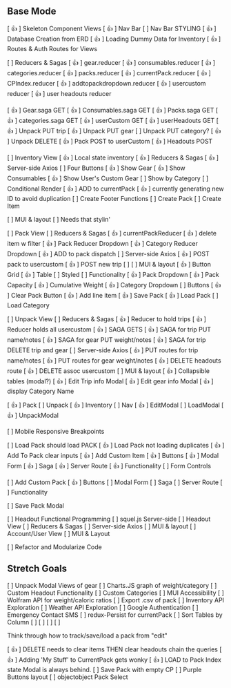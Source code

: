 ## Base Mode
[ 👍 ] Skeleton Component Views
[ 👍 ] Nav Bar 
  [ ] Nav Bar STYLING
[ 👍 ] Database Creation from ERD
[ 👍 ] Loading Dummy Data for Inventory
[ 👍 ] Routes & Auth Routes for Views
<!--  -->
[ ] Reducers & Sagas
  [ 👍 ] gear.reducer
  [ 👍 ] consumables.reducer
  [ 👍 ] categories.reducer
  [ 👍 ] packs.reducer
  [ 👍 ] currentPack.reducer
  [ 👍 ] CPIndex.reducer
  [ 👍 ] addtopackdropdown.reducer
  [ 👍 ] usercustom reducer
  [ 👍 ] user headouts reducer

  <!--  -->
  [ 👍 ] Gear.saga GET
  [ 👍 ] Consumables.saga GET
  [ 👍 ] Packs.saga GET
  [ 👍 ] categories.saga GET
  [ 👍 ] userCustom GET
  [ 👍 ] userHeadouts GET
  [ 👍 ] Unpack PUT trip
  [ 👍 ] Unpack PUT gear
  [ ] Unpack PUT category?
  [ 👍 ] Unpack DELETE
  [ 👍 ] Pack POST to userCustom
  [ 👍 ] Headouts POST 
  
<!--  -->
[ ] Inventory View
  [ 👍 ] Local state inventory
  [ 👍 ] Reducers & Sagas
  [ 👍 ] Server-side Axios
  [ ] Four Buttons
    [ 👍 ] Show Gear
    [ 👍 ] Show Consumables
    [ 👍 ] Show User's Custom Gear
    [ ] Show by Category
      [ ] Conditional Render
  [ 👍 ] ADD to currentPack
    [ 👍 ] currently generating new ID to avoid duplication
[ ] Create Footer Functions
    [ ] Create Pack
    [ ] Create Item

  [ ] MUI & layout
    [ ] Needs that stylin'

<!--  -->
[ ] Pack View
  [ ] Reducers & Sagas
    [ 👍 ] currentPackReducer
      [ 👍 ] delete item w filter
    [ 👍 ] Pack Reducer Dropdown
    [ 👍 ] Category Reducer Dropdown
    [ 👍 ] ADD to pack dispatch
  [ ] Server-side Axios
    [ 👍 ] POST pack to usercustom
    [ 👍 ] POST new trip
    [ ] 
  [ ] MUI & layout
    [ 👍 ] Button Grid
    [ 👍 ] Table
    [ ] Styled
  [ ] Functionality
    [ 👍 ] Pack Dropdown
    [ 👍 ] Pack Capacity
    [ 👍 ] Cumulative Weight
    [ 👍 ] Category Dropdown
    [ ] Buttons
      [ 👍 ] Clear Pack Button
      [ 👍 ] Add line item
      [ 👍 ] Save Pack
      [ 👍 ] Load Pack
      [ ] Load Category

<!--  -->
[ ] Unpack View
  [ ] Reducers & Sagas
    [ 👍 ] Reducer to hold trips
    [ 👍 ] Reducer holds all usercustom
    [ 👍 ] SAGA GETS
    [ 👍 ] SAGA for trip PUT name/notes
    [ 👍 ] SAGA for gear PUT weight/notes
    [ 👍 ] SAGA for trip DELETE
      trip and gear
  [ ] Server-side Axios
    [ 👍 ] PUT routes for trip name/notes
    [ 👍 ] PUT routes for gear weight/notes
    [ 👍 ] DELETE headouts route
    [ 👍 ] DELETE assoc usercustom
  [ ] MUI & layout
    [ 👍 ] Collapsible tables (modal?)
    [ 👍 ] Edit Trip info Modal
    [ 👍 ] Edit gear info Modal
    [ 👍 ] display Category Name
  

<!-- Styling! --> 
  [ 👍 ] Pack
  [ ] Unpack
  [ 👍 ] Inventory
  [ ] Nav
  [ 👍 ] EditModal
  [ ] LoadModal
  [ 👍 ] UnpackModal

  [ ] Mobile Responsive Breakpoints

<!-- Functional stuff -->
[ ] Load Pack should load PACK
[ 👍 ] Load Pack not loading duplicates
[ 👍 ] Add To Pack clear inputs
[ 👍 ] Add Custom Item
  [ 👍 ] Buttons
  [ 👍 ] Modal Form
  [ 👍 ] Saga
  [ 👍 ] Server Route
  [ 👍 ] Functionality
  [ ] Form Controls

[ ] Add Custom Pack
  [ 👍 ] Buttons
  [ ] Modal Form
  [ ] Saga
  [ ] Server Route
  [ ] Functionality

[ ] Save Pack Modal


  <!--  -->
[ ] Headout Functional Programming
  [ ] squel.js Server-side
[ ] Headout View
  [ ] Reducers & Sagas
  [ ] Server-side Axios
  [ ] MUI & layout
[ ] Account/User View
  [ ] MUI & Layout

[ ] Refactor and Modularize Code

## Stretch Goals
[ ] Unpack Modal Views of gear
  [ ] Charts.JS graph of weight/category
[ ] Custom Headout Functionality
[ ] Custom Categories
[ ] MUI Accessibility
[ ] Wolfram API for weight/caloric ratios
[ ] Export .csv of pack
[ ] Inventory API Exploration
[ ] Weather API Exploration
[ ] Google Authentication
[ ] Emergency Contact SMS 
[ ] redux-Persist for     currentPack
[ ] Sort Tables by Column
[ ]
[ ]
[ ]
[ ]

<!-- Next to DO -->
Think through how to track/save/load a
pack from "edit"

<!-- Known Bugs -->
[ 👍 ] DELETE needs to clear items
    THEN clear headouts
    chain the queries
[ 👍 ] Adding 'My Stuff' to
    CurrentPack gets wonky
[ 👍 ] LOAD to Pack Index state
    Modal is always behind.
[ ] Save Pack with empty CP
[ ] Purple Buttons layout
[ ] objectobject Pack Select
